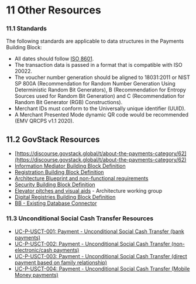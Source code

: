 # 11 Other Resources

### 11.1 Standards <a href="#docs-internal-guid-ffa7a1c6-7fff-4e57-cebe-f1324a91a7e0" id="docs-internal-guid-ffa7a1c6-7fff-4e57-cebe-f1324a91a7e0"></a>

The following standards are applicable to data structures in the Payments Building Block:

* All dates should follow [ISO 8601](http://en.wikipedia.org/wiki/ISO\_8601).
* The transaction data is passed in a format that is compatible with ISO 20022.
* The voucher number generation should be aligned to 18031:2011 or NIST SP 800A (Recommendation for Random Number Generation Using Deterministic Random Bit Generators), B (Recommendation for Entropy Sources used for Random Bit Generation) and C (Recommendation for Random Bit Generator (RGB) Constructions).
* Merchant IDs must conform to the Universally unique identifier (UUID).
* A Merchant Presented Mode dynamic QR code would be recommended (EMV QRCPS v1.1 2020). &#x20;

## 11.2 GovStack Resources

* [https://discourse.govstack.global/t/about-the-payments-category/62](https://discourse.govstack.global/t/about-the-payments-category/62)
* [Information Mediator Building Block Definition](https://docs.egovstack.net/v1.1.0/Information\_Mediator\_Building\_Block\_Specification\_v1.1.0.pdf)
* [Registration Building Block Definition](https://docs.egovstack.net/v1.1.0/Registration\_Building\_Block\_Specification\_v1.1.0.pdf)
* [Architecture Blueprint and non-functional requirements](https://docs.egovstack.net/v1.1.0/Architecture\_and\_NonFunctional\_Requirements\_v1.1.0.pdf)
* [Security Building Block Definition](https://docs.egovstack.net/v1.1.0/Security\_Requirements\_v1.1.0.pdf)
* [Elevator pitches and visual aids](https://docs.google.com/document/d/19j17hkPUSDMGFc1zdRrFTjXlcLM5hkBhyQqyD2AbT1E/edit#heading=h.pnl93n9m7h4l) - Architecture working group
* [Digital Registries Building Block Definition](https://docs.egovstack.net/v1.1.0/Digital\_Registries\_Building\_Block\_Specification\_v1.1.0.pdf)
* [BB - Existing Database Connector](https://docs.google.com/document/d/1RCfreGttF\_aHBQcpATJTYLwUFHn91iwxN3jJj7gQtuU/edit)

### 11.3 Unconditional Social Cash Transfer Resources

* [UC-P-USCT-001: Payment - Unconditional Social Cash Transfer (bank payments)](https://docs.google.com/document/d/1uP\_v9BYDg8P7B7anRA1e-F3XLFb9MFMYbllfbYZGAhI/edit#heading=h.9l9ar3fqqo6u)
* [UC-P-USCT-002: Payment - Unconditional Social Cash Transfer (non-electronic/cash payments)](https://docs.google.com/document/d/1Eu52kE2TC1qZ5ps5-fWBGD570G-gB7mt-JYuIrTroLQ/edit)
* [UC-P-USCT-003: Payment - Unconditional Social Cash Transfer (direct payment based on family relationship)](https://docs.google.com/document/d/1oeDe8dYP3CfJSXT6LBNgFBfjVr5YRHSFN3tJc73oY9Y/edit#heading=h.9l9ar3fqqo6u)
* [UC-P-USCT-004: Payment - Unconditional Social Cash Transfer (Mobile Money payments)](https://docs.google.com/document/d/1haUU9vL3hU-VIVq\_im1fNebPR2U0ryMk8tS6PwORV\_E/edit?usp=sharing)
